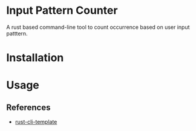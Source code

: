 # Input Pattern Counter
A rust based command-line tool to count occurrence based on user input patttern.

# Installation


# Usage



## References

* [rust-cli-template](https://github.com/kbknapp/rust-cli-template)
